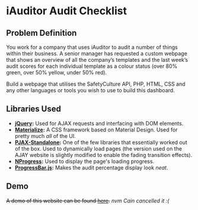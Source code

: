 # iAuditor Audit Checklist
## Problem Definition
You work for a company that uses iAuditor to audit a number of things within their business. A senior manager has requested a custom webpage that shows an overview of all the company’s templates and the last week’s audit scores for each individual template as a colour status (over 80% green, over 50% yellow, under 50% red).

Build a webpage that utilises the SafetyCulture API, PHP, HTML, CSS and any other languages or tools you wish to use to build this dashboard.

## Libraries Used
* **[jQuery](https://github.com/jquery/jquery):** Used for AJAX requests and interfacing with DOM elements.
* **[Materialize](https://github.com/Dogfalo/materialize):** A CSS framework based on Material Design. Used for pretty much *all* of the UI.
* **[PJAX-Standalone](https://github.com/thybag/PJAX-Standalone):** One of the few libraries that essentially worked out of the box. Used to dynamically load pages (the version used on the AJAY website is slightly modified to enable the fading transition effects).
* **[NProgress](https://github.com/rstacruz/nprogress):** Used to display the page's loading progress.
* **[ProgressBar.js](https://github.com/kimmobrunfeldt/progressbar.js):** Makes the audit percentage display look *neat*.

## Demo
~~A demo of this website can be found [here](http://myaudit-env.us-east-2.elasticbeanstalk.com/).~~
*nvm Cain cancelled it :(*